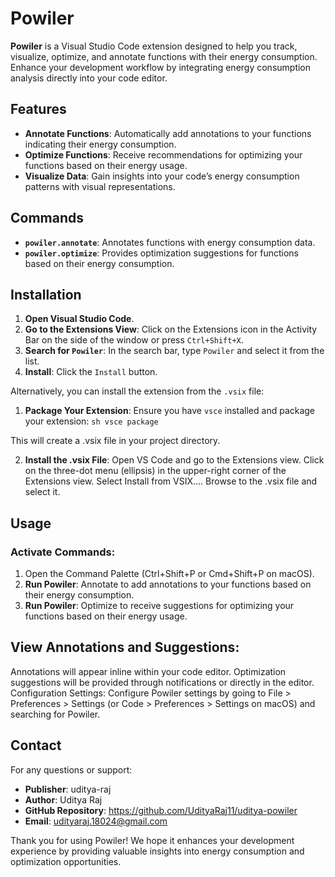 # Powiler

**Powiler** is a Visual Studio Code extension designed to help you track, visualize, optimize, and annotate functions with their energy consumption. Enhance your development workflow by integrating energy consumption analysis directly into your code editor.

## Features

- **Annotate Functions**: Automatically add annotations to your functions indicating their energy consumption.
- **Optimize Functions**: Receive recommendations for optimizing your functions based on their energy usage.
- **Visualize Data**: Gain insights into your code’s energy consumption patterns with visual representations.

## Commands

- **`powiler.annotate`**: Annotates functions with energy consumption data.
- **`powiler.optimize`**: Provides optimization suggestions for functions based on their energy consumption.

## Installation

1. **Open Visual Studio Code**.
2. **Go to the Extensions View**: Click on the Extensions icon in the Activity Bar on the side of the window or press `Ctrl+Shift+X`.
3. **Search for `Powiler`**: In the search bar, type `Powiler` and select it from the list.
4. **Install**: Click the `Install` button.

Alternatively, you can install the extension from the `.vsix` file:

1. **Package Your Extension**: Ensure you have `vsce` installed and package your extension:
   `sh vsce package `

This will create a .vsix file in your project directory.

2. **Install the .vsix File**: Open VS Code and go to the Extensions view.
   Click on the three-dot menu (ellipsis) in the upper-right corner of the Extensions view.
   Select Install from VSIX....
   Browse to the .vsix file and select it.

## Usage

### Activate Commands:

1. Open the Command Palette (Ctrl+Shift+P or Cmd+Shift+P on macOS).
2. **Run Powiler**: Annotate to add annotations to your functions based on their energy consumption.
3. **Run Powiler**: Optimize to receive suggestions for optimizing your functions based on their energy usage.

## View Annotations and Suggestions:

Annotations will appear inline within your code editor.
Optimization suggestions will be provided through notifications or directly in the editor.
Configuration
Settings: Configure Powiler settings by going to File > Preferences > Settings (or Code > Preferences > Settings on macOS) and searching for Powiler.

## Contact

For any questions or support:

- **Publisher**: uditya-raj
- **Author**: Uditya Raj
- **GitHub Repository**: https://github.com/UdityaRaj11/uditya-powiler
- **Email**: udityaraj.18024@gmail.com

Thank you for using Powiler! We hope it enhances your development experience by providing valuable insights into energy consumption and optimization opportunities.
